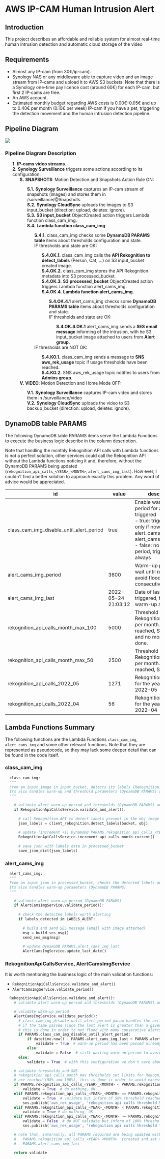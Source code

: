 # AWS IP-CAM Human Intrusion Alert

## Introduction

This project describes an affordable and reliable system for almost real-time human intrusion detection and automatic
cloud storage of the video

## Requirements

- Almost any IP-cam (from 30€/ip-cam).
- Synology NAS or any middleware able to capture video and an image stream from IP-cams and upload it to AWS S3 buckets.
  Note that there is a Synology one-time pay licence cost (around 60€) for each IP-cam, but first 2 IP-cams are free.
- An AWS account.
- Estimated monthly budget regarding AWS costs is 0.00€-0.05€ and up to 0.40€ per month (0.10€ per week) IP-cam
  if you have a pet, triggering the detection movement and the human intrusion detection pipeline.

## Pipeline Diagram

<img src="img/aws-ipcam-alert.jpg">

### Pipeline Diagram Description

<ul type="none">
    <li><b>1.</b> <b>IP-cams video streams</b>.</li>
    <li><b>2.</b> <b>Synology Surveillance</b> triggers some actions according to its configuration:
    <ul type="none">
        <li><b>S.</b> <b>SNAPSHOTS</b>: Motion Detection and Snapshots Action Rule ON:</li>
        <ul type="none">
            <li><b>S.1.</b> <b>Synology Surveillance</b> captures an IP-cam stream of snapshots (images) and stores them in /surveillance/@Snapshots.</li>
            <li><b>S.2.</b> <b>Synology CloudSync</b> uploads the images to S3 input_bucket (direction: upload, deletes: ignore).</li>
            <li><b>S.3.</b> <b>S3 input_bucket</b> ObjectCreated action triggers Lambda function class_cam_img.</li>
            <li><b>S.4.</b> <b>Lambda function class_cam_img</b>.</li>
            <ul type="none">
                <li><b>S.4.1.</b> class_cam_img checks some <b>DynamoDB PARAMS table</b> items about thresholds configuration and state.</li>
                <li>IF thresholds and state are OK:</li>
                <ul type="none">
                  <li><b>S.4.OK.1.</b> class_cam_img calls the <b>API Rekognition to detect_labels</b> (Person, Cat, ...) on S3 input_bucket created image.</li>
                  <li><b>S.4.OK.2.</b> class_cam_img stores the API Rekognition metadata into S3 processed_bucket.</li>
                  <li><b>S.4.OK.3.</b> <b>S3 processed_bucket</b> ObjectCreated action triggers Lambda function alert_cams_img.</li>
                  <li><b>S.4.OK.4.</b> <b>Lambda function alert_cams_img</b>.</li>
                  <ul type="none">
                      <li><b>S.4.OK.4.1</b> alert_cams_img checks some <b>DynamoDB PARAMS table</b> items about thresholds configuration and state.</li>
                      <li>IF thresholds and state are OK:</li>
                      <ul type="none">
                        <li><b>S.4.OK.4.OK.1</b> alert_cams_img sends a <b>SES email message</b> informing of the intrusion, with he S3 input_bucket image attached to users from <b>Alert group</b>.</li>
                  </ul>
                </ul>
            </ul>
                <li>IF thresholds are NOT OK:</li>
                <ul type="none">
                  <li><b>S.4.KO.1.</b> class_cam_img sends a message to <b>SNS aws_rek_usage</b> topic if usage thresholds have been reached.</li>
                  <li><b>S.4.KO.2.</b> SNS aws_rek_usage topic notifies to users from <b>Admins group</b>.</li>
                </ul>
            </ul>
        </ul>
        <li><b>V.</b> <b>VIDEO</b>: Motion Detection and Home Mode OFF:</li>
        <ul type="none">
            <li><b>V.1.</b> <b>Synology Surveillance</b> captures IP-cam video and stores them in /surveillance/video</li>
            <li><b>V.2.</b> <b>Synology CloudSync</b> uploads the video to S3 backup_bucket (direction: upload, deletes: ignore).</li>
        </ul>
    </ul>
</ul>

## DynamoDB table PARAMS

The following DynamoDB table PARAMS items serve the Lambda Functions to execute the business logic describe in the column description.

Note that handling the monthly Rekognition API calls with Lambda functions is not a perfect solution,
other services could call the Rekognition API without the Lambda functions noticing it and, therefore,
without the DynamoDB PARAMS being updated (`rekognition_api_calls_<YEAR>_<MONTH>`, `alert_cams_img_last`).
How ever, I couldn't find a better solution to approach exactly this problem. Any word of advice would be appreciated.

| id                                       | value               | description                                                                                                                                                                                   |
|------------------------------------------|---------------------|-----------------------------------------------------------------------------------------------------------------------------------------------------------------------------------------------|
| class_cam_img_disable_until_alert_period | true                | Enable warm-up period for alerts to be triggered<br/>- true: trigger alarms only if now() - alert_cams_img_last > alert_cams_img_period<br/>- false: no warm-up period, trigger alerts always |
| alert_cams_img_period                    | 3600                | Warm-up period to wait until next alert, to avoid flooding with consecutive alerts.                                                                                                           |
| alert_cams_img_last                      | 2022-05-24 21:03:12 | Date of last alert triggered, for the warm-up alert logic.                                                                                                                                    |
| rekognition_api_calls_month_max_100      | 5000                | Threshold of 100% of Rekognition API calls per month. Once reached, SNS is sent and no more calls are done.                                                                                   |
| rekognition_api_calls_month_max_50       | 2500                | Threshold of 50% of Rekognition API calls per month. Once reached, SNS is sent.                                                                                                               |
| rekognition_api_calls_2022_05            | 1271                | Rekognition API calls for the year-month 2022-05                                                                                                                                              |
| rekognition_api_calls_2022_04            | 56                  | Rekognition API calls for the year-month 2022-04                                                                                                                                              |

## Lambda Functions Summary

The following functions are the Lambda Functions `class_cam_img`, `alert_cams_img` and some other relevant functions.
Note that they are represented as pseudocode, so they may lack some deeper detail that can be found in the code itself.

### class_cam_img

```python
  class_cam_img:
  """
  From an input image in input_bucket, detects its labels (Rekognition) and stores the results in processed_bucket.
  Its also handles warm-up and threshold parameters (DynamoDB PARAMS) and SNS notifications.
  """

    # validate alert warm-up period and thresholds (DynamoDB PARAMS) and send notifications (SNS)
    if RekognitionApiCallsService.validate_and_alert():
      
      # call Rekognition API to detect labels present in the obj image (Person, Cat, ...)
      json_labels = client_rekognition.detect_labels(bucket, obj)
      
      # update (increment +1) DynamoDB PARAMS.rekognition_api_calls_<YEAR>_<MONTH>
      RekognitionApiCallsService.increment_api_calls_month_current()
        
      # save json with labels data in processed_bucket
      save_json_dict(json_labels)
```

### alert_cams_img

```python
  alert_cams_img:
  """
  From an input json in processed_bucket, checks the detected labels and sends a SES email with an image attached.
  Its also handles warm-up parameters (DynamoDB PARAMS).
  """

    # validate alert warm-up period (DynamoDB PARAMS)
    if AlertCamsImgService.validate_period():
      
      # check the detected labels worth alerting
      if labels_detected in LABELS_ALERT:
        
        # build and send SES message (email with image attached)
        msg = build_ses_msg()
        send_ses_msg(msg)
  
        # update DynamoDB PARAMS.alert_cams_img_last
        AlertCamsImgService.update_last_date()
```

### RekognitionApiCallsService, AlertCamsImgService

It is worth mentioning the business logic of the main validation functions:
  - `RekognitionApiCallsService.validate_and_alert()`
  - `AlertCamsImgService.validate_period()`

```python
  RekognitionApiCallsService.validate_and_alert():
    # validate alert warm-up period and thresholds (DynamoDB PARAMS) and send notifications (SNS)

    # validate warm-up period
    AlertCamsImgService.validate_period():
      # class_cam_img_disable_until_alert_period param handles the activation of the following logic:
      # if the time passed since the last alert is greater than a given warm-up period (and only then) validate alert,
      # this is done in order to not flood with many consecutive alerts.
      if PARAMS.class_cam_img_disable_until_alert_period:
          if datetime.now() - PARAMS.alert_cams_img_last > PARAMS.alert_cams_img_period:
              validate = True  # warm-up period has been passed already
          else:
              validate = False  # still waiting warm-up period to avoid flooding consecutive alerts
      else:    
          validate = True  # with this configuration we don't care about warm-up period, so it is validated

    # validate thresholds and SNS
    # rekognition_api_calls_month_max thresholds set limits for Rekognition API calls and inform (SNS) when the limits
    # are reached (50% and 100%), this is done ir order to avoid excessive costs of Rekognition API calls.
    if PARAMS.rekognition_api_calls_<YEAR>_<MONTH> < PARAMS.rekognition_api_calls_month_max_50:
        validate = True  # do nothing, OK
    elif PARAMS.rekognition_api_calls_<YEAR>_<MONTH> == PARAMS.rekognition_api_calls_month_max_50:
        validate = True  # validate but inform of 50% threshold reached
        sns.publish('aws_rek_usage', 'rekognition api calls threshold 50% reached just now')
    elif PARAMS.rekognition_api_calls_<YEAR>_<MONTH> < PARAMS.rekognition_api_calls_month_max_100:
        validate = True # do nothing, OK
    elif PARAMS.rekognition_api_calls_<YEAR>_<MONTH> >= PARAMS.rekognition_api_calls_month_max_100:
        validate = False  # do NOT validate but inform of 100% threshold reached
        sns.publish('aws_rek_usage', 'rekognition api calls threshold 100% reached just now')

    # note that, internally, all PARAMS required are being updated with every call. This concers to:
    #   PARAMS.rekognition_api_calls_<YEAR>_<MONTH>  (created and set to 0 for current year-month if it does not exist)
    #   PARAMS.alert_cams_img_last
        
    return validate
```
